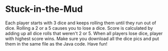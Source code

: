 # Stuck-in-the-Mud
Each player starts with 3 dice and keeps rolling them until they run out of dice. Rolling a 2 or a 5 causes you to lose a dice. Score is calculated by adding up all dice rolls that weren't 2 or 5. When all players lose dice, player with highest score wins. Make sure you download all the dice pics and put them in the same file as the Java code. Have fun!

